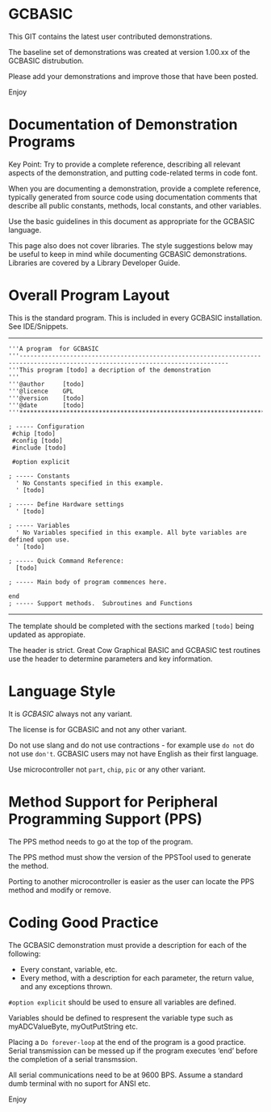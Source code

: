 # GCBASIC

This GIT contains the latest user contributed demonstrations. 

The baseline set of demonstrations was created at version 1.00.xx of the GCBASIC distrubution.

Please add your demonstrations and improve those that have been posted.

Enjoy


# Documentation of Demonstration Programs

Key Point: Try to provide a complete reference, describing all relevant aspects of the demonstration, and putting code-related terms in code font.

When you are documenting a demonstration, provide a complete reference, typically generated from source code using documentation comments that describe all public constants, methods, local constants, and other variables.

Use the basic guidelines in this document as appropriate for the GCBASIC language.

This page also does not cover libraries.   The style suggestions below may be useful to keep in mind while documenting GCBASIC demonstrations.   Libraries are covered by a Library Developer Guide.

# Overall Program Layout

This is the standard program. This is included in every GCBASIC installation.  See IDE/Snippets.

----
    '''A program  for GCBASIC
    '''--------------------------------------------------------------------------------------------------------------------------------
    '''This program [todo] a decription of the demonstration
    '''
    '''@author     [todo]
    '''@licence    GPL
    '''@version    [todo]
    '''@date       [todo]
    '''********************************************************************************

    ; ----- Configuration
     #chip [todo]
     #config [todo]
     #include [todo]

     #option explicit
     
    ; ----- Constants
      ' No Constants specified in this example.
      ' [todo]

    ; ----- Define Hardware settings
      ' [todo]

    ; ----- Variables
      ' No Variables specified in this example. All byte variables are defined upon use.
      ' [todo]

    ; ----- Quick Command Reference:
      [todo]

    ; ----- Main body of program commences here.

    end
    ; ----- Support methods.  Subroutines and Functions
----

The template should be completed with the sections marked `[todo]` being updated as appropiate.

The header is strict.  Great Cow Graphical BASIC and GCBASIC test routines use the header to determine parameters and key information.

# Language Style

It is *GCBASIC* always not any variant. 

The license is for GCBASIC and not any other variant.

Do not use slang and do not use contractions - for example use `do not` do not use `don't`.  GCBASIC users may not have English as their first language.

Use microcontroller not `part`, `chip`, `pic` or any other variant.

# Method Support for Peripheral Programming Support (PPS)

The PPS method needs to go at the top of the program.

The PPS method must show the version of the PPSTool used to generate the method.

Porting to another microcontroller is easier as the user can locate the PPS method and modify or remove.

# Coding Good Practice

The GCBASIC demonstration must provide a description for each of the following:
 - Every constant, variable,  etc.
 - Every method, with a description for each parameter, the return value, and any exceptions thrown.

`#option explicit` should be used to ensure all variables are defined.

Variables should be defined to respresent the variable type such as myADCValueByte, myOutPutString etc.

Placing a `Do forever-loop` at the end of the program is a good practice.  Serial transmission can be messed up if the program executes ‘end’ before the completion of a serial transmssion.

All serial communications need to be at 9600 BPS. Assume a standard dumb terminal with no suport for ANSI etc.


Enjoy


